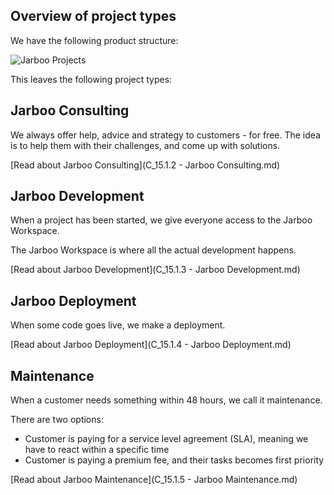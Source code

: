 Overview of project types
--------------------------

We have the following product structure:

![Jarboo Projects](/images/jarbo-image.png)

This leaves the following project types:

Jarboo Consulting
----------------

We always offer help, advice and strategy to customers - for free. The idea is to help them with their challenges, and come up with solutions.

[Read about Jarboo Consulting](C_15.1.2 - Jarboo Consulting.md)

Jarboo Development
--------------------------

When a project has been started, we give everyone access to the Jarboo Workspace.

The Jarboo Workspace is where all the actual development happens.

[Read about Jarboo Development](C_15.1.3 - Jarboo Development.md)

Jarboo Deployment
---------------------------

When some code goes live, we make a deployment.

[Read about Jarboo Deployment](C_15.1.4 - Jarboo Deployment.md)


Maintenance
--------------------------

When a customer needs something within 48 hours, we call it maintenance.

There are two options:

- Customer is paying for a service level agreement (SLA), meaning we have to react within a specific time
- Customer is paying a premium fee, and their tasks becomes first priority

[Read about Jarboo Maintenance](C_15.1.5 - Jarboo Maintenance.md)